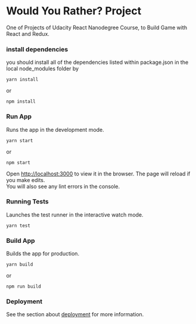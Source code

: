 # Would You Rather? Project

One of Projects of Udacity React Nanodegree Course, to Build Game with React and Redux.

### install dependencies

you should install all of the dependencies listed within package.json in the local node_modules folder by

```
yarn install
```
or
```
npm install
```

### Run App

Runs the app in the development mode.
```
yarn start
```
or
```
npm start
```
Open [http://localhost:3000](http://localhost:3000) to view it in the browser.
The page will reload if you make edits.\
You will also see any lint errors in the console.

### Running Tests

Launches the test runner in the interactive watch mode.

```
yarn test
```

### Build App

Builds the app for production.

```
yarn build
```
or
```
npm run build
```

### Deployment

See the section about [deployment](https://facebook.github.io/create-react-app/docs/deployment) for more information.
